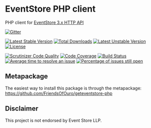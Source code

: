 EventStore PHP client
=====================

PHP client for [EventStore 3.x HTTP API](http://docs.geteventstore.com/http-api/latest)

[![Gitter](https://badges.gitter.im/Join%20Chat.svg)](https://gitter.im/FriendsOfOuro/geteventstore-php-core?utm_source=badge&utm_medium=badge&utm_campaign=pr-badge)

[![Latest Stable Version](https://poser.pugx.org/friendsofouro/eventstore-client/v/stable.svg)](https://packagist.org/packages/friendsofouro/eventstore-client) [![Total Downloads](https://poser.pugx.org/friendsofouro/eventstore-client/downloads.svg)](https://packagist.org/packages/friendsofouro/eventstore-client) [![Latest Unstable Version](https://poser.pugx.org/friendsofouro/eventstore-client/v/unstable.svg)](https://packagist.org/packages/friendsofouro/eventstore-client) [![License](https://poser.pugx.org/friendsofouro/eventstore-client/license.svg)](https://packagist.org/packages/friendsofouro/eventstore-client)

[![Scrutinizer Code Quality](https://scrutinizer-ci.com/g/FriendsOfOuro/geteventstore-php-core/badges/quality-score.png?b=master)](https://scrutinizer-ci.com/g/FriendsOfOuro/geteventstore-php-core/?branch=master)
[![Code Coverage](https://scrutinizer-ci.com/g/FriendsOfOuro/geteventstore-php-core/badges/coverage.png?b=master)](https://scrutinizer-ci.com/g/FriendsOfOuro/geteventstore-php-core/?branch=master)
[![Build Status](https://travis-ci.org/FriendsOfOuro/geteventstore-php-core.svg?branch=master)](https://travis-ci.org/FriendsOfOuro/geteventstore-php-core)
[![Average time to resolve an issue](http://isitmaintained.com/badge/resolution/FriendsOfOuro/geteventstore-php-core.svg)](http://isitmaintained.com/project/FriendsOfOuro/geteventstore-php-core "Average time to resolve an issue")
[![Percentage of issues still open](http://isitmaintained.com/badge/open/FriendsOfOuro/geteventstore-php-core.svg)](http://isitmaintained.com/project/FriendsOfOuro/geteventstore-php-core "Percentage of issues still open")

Metapackage
-----------
The easiest way to install this package is through the metapackage:
https://github.com/FriendsOfOuro/geteventstore-php

Disclaimer
----------

This project is not endorsed by Event Store LLP.
